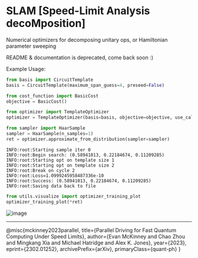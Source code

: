 # SLAM [Speed-Limit Analysis decoMposition]
Numerical optimizers for decomposing unitary ops, or Hamiltonian parameter sweeping

README & documentation is deprecated, come back soon :)

Example Usage:

```python
from basis import CircuitTemplate
basis = CircuitTemplate(maximum_span_guess=4, preseed=False)
```

```python
from cost_function import BasicCost
objective = BasicCost()
```

```python
from optimizer import TemplateOptimizer
optimizer = TemplateOptimizer(basis=basis, objective=objective, use_callback=True)
```

```python
from sampler import HaarSample
sampler = HaarSample(n_samples=1)
ret = optimizer.approximate_from_distribution(sampler=sampler)
```

```
INFO:root:Starting sample iter 0
INFO:root:Begin search: (0.58941013, 0.22184674, 0.11209285)
INFO:root:Starting opt on template size 1
INFO:root:Starting opt on template size 2
INFO:root:Break on cycle 2
INFO:root:Loss=1.0999245958487336e-10
INFO:root:Success: (0.58941013, 0.22184674, 0.11209285)
INFO:root:Saving data back to file
```

```python
from utils.visualize import optimizer_training_plot
optimizer_training_plot(*ret)
```
![image](https://user-images.githubusercontent.com/47376937/172430812-33e6a9ec-0470-4cd0-b6b3-43eb5b3214d1.png)

___
@misc{mckinney2023parallel,
      title={Parallel Driving for Fast Quantum Computing Under Speed Limits}, 
      author={Evan McKinney and Chao Zhou and Mingkang Xia and Michael Hatridge and Alex K. Jones},
      year={2023},
      eprint={2302.01252},
      archivePrefix={arXiv},
      primaryClass={quant-ph}
}
